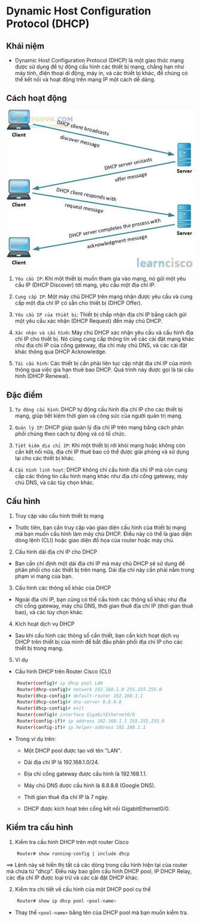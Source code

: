 # Dynamic Host Configuration Protocol (DHCP)

## Khái niệm

- Dynamic Host Configuration Protocol (DHCP) là một giao thức mạng được sử dụng để tự động cấu hình các thiết bị mạng, chẳng hạn như máy tính, điện thoại di động, máy in, và các thiết bị khác, để chúng có thể kết nối và hoạt động trên mạng IP một cách dễ dàng.

## Cách hoạt động

![](../image/DHCP.jpg)

1. `Yêu cầu IP`: Khi một thiết bị muốn tham gia vào mạng, nó gửi một yêu cầu IP (DHCP Discover) tới mạng, yêu cầu một địa chỉ IP.

2. `Cung cấp IP`: Một máy chủ DHCP trên mạng nhận được yêu cầu và cung cấp một địa chỉ IP có sẵn cho thiết bị (DHCP Offer).

3. `Yêu cầu IP của thiết bị`: Thiết bị chấp nhận địa chỉ IP bằng cách gửi một yêu cầu xác nhận (DHCP Request) đến máy chủ DHCP.

4. `Xác nhận và cấu hình`: Máy chủ DHCP xác nhận yêu cầu và cấu hình địa chỉ IP cho thiết bị. Nó cũng cung cấp thông tin về các cài đặt mạng khác như địa chỉ IP của cổng gateway, địa chỉ máy chủ DNS, và các cài đặt khác thông qua DHCP Acknowledge.

5. `Tái cấu hình`: Các thiết bị cần phải liên tục cập nhật địa chỉ IP của mình thông qua việc gia hạn thuê bao DHCP. Quá trình này được gọi là tái cấu hình (DHCP Renewal).

## Đặc điểm

1. `Tự động cấu hình`: DHCP tự động cấu hình địa chỉ IP cho các thiết bị mạng, giúp tiết kiệm thời gian và công sức của người quản trị mạng.

2. `Quản lý IP`: DHCP giúp quản lý địa chỉ IP trên mạng bằng cách phân phối chúng theo cách tự động và có tổ chức.

3. `Tiết kiệm địa chỉ IP`: Khi một thiết bị rời khỏi mạng hoặc không còn cần kết nối nữa, địa chỉ IP thuê bao có thể được giải phóng và sử dụng lại cho các thiết bị khác.

4. `Cấu hình linh hoạt`: DHCP không chỉ cấu hình địa chỉ IP mà còn cung cấp các thông tin cấu hình mạng khác như địa chỉ cổng gateway, máy chủ DNS, và các tùy chọn khác.

## Cấu hình

1. Truy cập vào cấu hình thiết bị mạng

- Trước tiên, bạn cần truy cập vào giao diện cấu hình của thiết bị mạng mà bạn muốn cấu hình làm máy chủ DHCP. Điều này có thể là giao diện dòng lệnh (CLI) hoặc giao diện đồ họa của router hoặc máy chủ.

2. Cấu hình dải địa chỉ IP cho DHCP

- Bạn cần chỉ định một dải địa chỉ IP mà máy chủ DHCP sẽ sử dụng để phân phối cho các thiết bị trên mạng. Dải địa chỉ này cần phải nằm trong phạm vi mạng của bạn.

3. Cấu hình các thông số khác của DHCP

- Ngoài địa chỉ IP, bạn cũng có thể cấu hình các thông số khác như địa chỉ cổng gateway, máy chủ DNS, thời gian thuê địa chỉ IP (thời gian thuê bao), và các tùy chọn khác.

4. Kích hoạt dịch vụ DHCP

- Sau khi cấu hình các thông số cần thiết, bạn cần kích hoạt dịch vụ DHCP trên thiết bị của mình để bắt đầu phân phối địa chỉ IP cho các thiết bị trong mạng.

5. Ví dụ

- Cấu hình DHCP trên Router Cisco (CLI)

```sh
	Router(config)# ip dhcp pool LAN
	Router(dhcp-config)# network 192.168.1.0 255.255.255.0
	Router(dhcp-config)# default-router 192.168.1.1
	Router(dhcp-config)# dns-server 8.8.8.8
	Router(dhcp-config)# exit
	Router(config)# interface GigabitEthernet0/0
	Router(config-if)# ip address 192.168.1.1 255.255.255.0
	Router(config-if)# ip helper-address 192.168.1.1
```

- Trong ví dụ trên:

	+ Một DHCP pool được tạo với tên "LAN".

	+ Dải địa chỉ IP là 192.168.1.0/24.

	+ Địa chỉ cổng gateway được cấu hình là 192.168.1.1.

	+ Máy chủ DNS được cấu hình là 8.8.8.8 (Google DNS).

	+ Thời gian thuê địa chỉ IP là 7 ngày.

	+ DHCP được kích hoạt trên cổng kết nối GigabitEthernet0/0.

## Kiểm tra cấu hình

1. Kiểm tra cấu hình DHCP trên một router Cisco 

```sh
	Router# show running-config | include dhcp
```

==> Lệnh này sẽ hiển thị tất cả các dòng trong cấu hình hiện tại của router mà chứa từ "dhcp". Điều này bao gồm cấu hình DHCP pool, IP DHCP Relay, các địa chỉ IP được loại trừ và các cài đặt DHCP khác.

2. Kiểm tra chi tiết về cấu hình của một DHCP pool cụ thể

```sh
	Router# show ip dhcp pool <pool-name>
```

- Thay thế `<pool-name>` bằng tên của DHCP pool mà bạn muốn kiểm tra.
